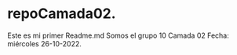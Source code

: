 # repoCamada02.

Este es mi primer Readme.md
Somos el grupo 10
Camada 02
Fecha: miércoles 26-10-2022.
